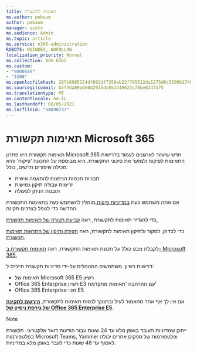```yaml
---
title: תאימות לתקשורת
ms.author: pebaum
author: pebaum
manager: scotv
ms.audience: Admin
ms.topic: article
ms.service: o365-administration
ROBOTS: NOINDEX, NOFOLLOW
localization_priority: Normal
ms.collection: Adm_O365
ms.custom:
- "9000549"
- "3208"
ms.openlocfilehash: 267b8985154df802df7359eb22f795612da1275d6c5509b1748828f3c42051b7
ms.sourcegitcommit: b5f7da89a650d2915dc652449623c78be6247175
ms.translationtype: MT
ms.contentlocale: he-IL
ms.lasthandoff: 08/05/2021
ms.locfileid: "54090737"
---
```

# <a name="communication-compliance-in-microsoft-365"></a>תאימות תקשורת Microsoft 365

תאימות תקשורת היא פתרון Microsoft 365 חדש שיעזור לארגונים לעמוד בדרישות התאימות לפיקוח ולמזער את סיכוני התקשורת. היא מבוססת על התכונה 'פיקוח' והיא מכילה שיפורים חדשים, כולל:

- תבניות חכמות הניתנות להתאמה אישית
- זרימות עבודה תיקון גמישות
- תובנות הניתן לפעולה

אם אתה משתמש כעת [במדיניות פיקוח,](https://docs.microsoft.com/microsoft-365/compliance/supervision-policies)מומלץ להשתמש כעת בתאימות התקשורת החדשה כדי לטפל בצרכים תקינה.

כדי להגדיר תאימות לתקשורת, ראה [קביעת תצורה של תאימות תקשורת.](https://docs.microsoft.com/microsoft-365/compliance/communication-compliance-configure)

כדי לבדוק, לסקור ולתיקון תאימות לתקשורת, ראה [חקירה ותיקון של התראות תאימות תקשורת](https://docs.microsoft.com/microsoft-365/compliance/communication-compliance-investigate-remediate).

לקבלת מבט כולל על תכונת תאימות התקשורת, ראה [תאימות תקשורת ב- Microsoft 365.](https://docs.microsoft.com/microsoft-365/compliance/communication-compliance)

דרישות רשיון: משתמשים המנוהלים על-ידי מדיניות תקשורת חייבים ל:

- תאימות של Microsoft 365 E5 רשיון
- Office 365 Enterprise רשיון E3 עם ההרחבה 'תאימות מתקדמת'
- Office 365 Enterprise מנוי E5

אם אין לך אף אחד מהאמור לעיל וברצונך לנסות תאימות לתקשורת, **[הירשם לתקינה של גירסת ניסיון של Office 365 Enterprise E5](https://go.microsoft.com/fwlink/p/?LinkID=698279)**.

> [!NOTE]
> ייתכן שמדיניות תעובד באופן מלא עד 24 שעות עבור הודעות דואר אלקטרוני. תקשורת בפלטפורמות Microsoft Teams, Yammer ופלטפורמות של ספקים אחרים יכולה לאסוף עד 48 שעות כדי לעבד באופן מלא במדיניות.
